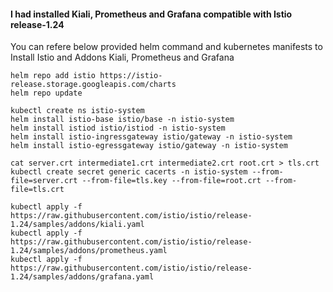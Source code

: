 #### I had installed Kiali, Prometheus and Grafana compatible with Istio release-1.24

You can refere below provided helm command and kubernetes manifests to Install Istio and Addons Kiali, Prometheus and Grafana

```
helm repo add istio https://istio-release.storage.googleapis.com/charts
helm repo update

kubectl create ns istio-system
helm install istio-base istio/base -n istio-system 
helm install istiod istio/istiod -n istio-system
helm install istio-ingressgateway istio/gateway -n istio-system 
helm install istio-egressgateway istio/gateway -n istio-system

cat server.crt intermediate1.crt intermediate2.crt root.crt > tls.crt
kubectl create secret generic cacerts -n istio-system --from-file=server.crt --from-file=tls.key --from-file=root.crt --from-file=tls.crt

kubectl apply -f https://raw.githubusercontent.com/istio/istio/release-1.24/samples/addons/kiali.yaml
kubectl apply -f https://raw.githubusercontent.com/istio/istio/release-1.24/samples/addons/prometheus.yaml
kubectl apply -f https://raw.githubusercontent.com/istio/istio/release-1.24/samples/addons/grafana.yaml
```
